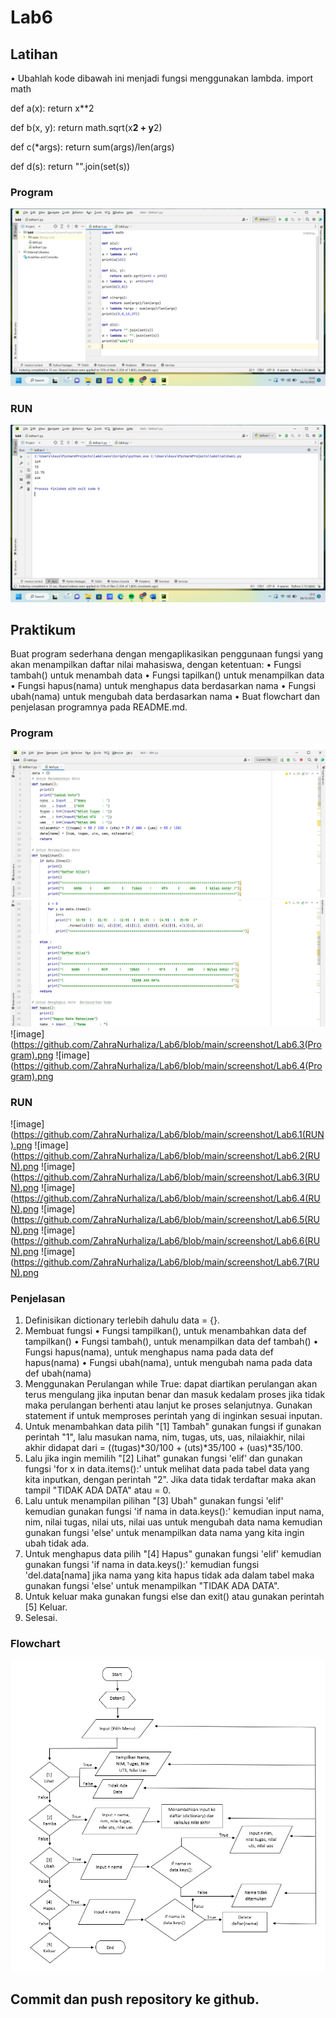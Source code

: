 # Lab6

## Latihan
• Ubahlah kode dibawah ini menjadi fungsi menggunakan lambda.
import math

def a(x):
return x**2

def b(x, y):
return math.sqrt(x**2 + y**2)

def c(*args):
return sum(args)/len(args)

def d(s):
return "".join(set(s))

### Program
![image](https://github.com/ZahraNurhaliza/Lab6/blob/main/screenshot/Latihan1(Program).png)

### RUN
![image](https://github.com/ZahraNurhaliza/Lab6/blob/main/screenshot/Latihan1(RUN).png)

## Praktikum
Buat program sederhana dengan mengaplikasikan penggunaan fungsi
yang akan menampilkan daftar nilai mahasiswa, dengan ketentuan:
• Fungsi tambah() untuk menambah data
• Fungsi tapilkan() untuk menampilkan data
• Fungsi hapus(nama) untuk menghapus data berdasarkan nama
• Fungsi ubah(nama) untuk mengubah data berdasarkan nama
• Buat flowchart dan penjelasan programnya pada README.md. 

### Program
![image](https://github.com/ZahraNurhaliza/Lab6/blob/main/screenshot/Lab6.1(Program).png)
![image](https://github.com/ZahraNurhaliza/Lab6/blob/main/screenshot/Lab6.2(Program).png)
![image](https://github.com/ZahraNurhaliza/Lab6/blob/main/screenshot/Lab6.3(Program).png
![image](https://github.com/ZahraNurhaliza/Lab6/blob/main/screenshot/Lab6.4(Program).png

### RUN
![image](https://github.com/ZahraNurhaliza/Lab6/blob/main/screenshot/Lab6.1(RUN).png
![image](https://github.com/ZahraNurhaliza/Lab6/blob/main/screenshot/Lab6.2(RUN).png
![image](https://github.com/ZahraNurhaliza/Lab6/blob/main/screenshot/Lab6.3(RUN).png
![image](https://github.com/ZahraNurhaliza/Lab6/blob/main/screenshot/Lab6.4(RUN).png
![image](https://github.com/ZahraNurhaliza/Lab6/blob/main/screenshot/Lab6.5(RUN).png
![image](https://github.com/ZahraNurhaliza/Lab6/blob/main/screenshot/Lab6.6(RUN).png
![image](https://github.com/ZahraNurhaliza/Lab6/blob/main/screenshot/Lab6.7(RUN).png


### Penjelasan
1. Definisikan dictionary terlebih dahulu data = {}.
2. Membuat fungsi
   • Fungsi tampilkan(), untuk menambahkan data def tampilkan()
   • Fungsi tambah(), untuk menampilkan data def tambah()
   • Fungsi hapus(nama), untuk menghapus nama pada data def hapus(nama)
   • Fungsi ubah(nama), untuk mengubah nama pada data def ubah(nama)
3. Menggunakan Perulangan while True: dapat diartikan perulangan akan terus mengulang jika inputan benar dan masuk kedalam proses jika tidak maka perulangan berhenti atau lanjut ke proses selanjutnya. Gunakan statement if untuk memproses perintah yang di inginkan sesuai inputan.
4. Untuk menambahkan data pilih "[1] Tambah" gunakan fungsi if gunakan perintah "1", lalu masukan nama, nim, tugas, uts, uas, nilaiakhir, nilai akhir didapat dari = ((tugas)*30/100 + (uts)*35/100 + (uas)*35/100.
5. Lalu jika ingin memilih "[2] Lihat" gunakan fungsi 'elif' dan gunakan fungsi 'for x in data.items():' untuk melihat data pada tabel data yang kita inputkan, dengan perintah "2". Jika data tidak terdaftar maka akan tampil "TIDAK ADA DATA" atau = 0.
6. Lalu untuk menampilan pilihan "[3] Ubah" gunakan fungsi 'elif' kemudian gunakan fungsi 'if nama in data.keys():' kemudian input nama, nim, nilai tugas, nilai uts, nilai uas untuk mengubah data nama kemudian gunakan fungsi 'else' untuk menampilkan data nama yang kita ingin ubah tidak ada.
7. Untuk menghapus data pilih "[4] Hapus" gunakan fungsi 'elif' kemudian gunakan fungsi 'if nama in data.keys():' kemudian fungsi 'del.data[nama] jika nama yang kita hapus tidak ada dalam tabel maka gunakan fungsi 'else' untuk menampilkan "TIDAK ADA DATA".
8. Untuk keluar maka gunakan fungsi else dan exit() atau gunakan perintah [5] Keluar.
9. Selesai.

### Flowchart
![image](https://github.com/ZahraNurhaliza/Lab6/blob/main/screenshot/fw.png)


## Commit dan push repository ke github.
